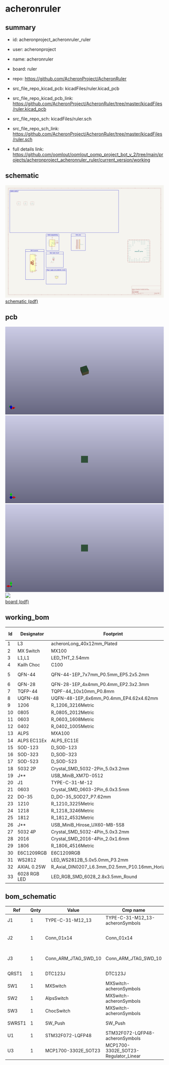 # acheronruler
 
## summary 
* id: acheronproject_acheronruler_ruler
* user: acheronproject
* name: acheronruler
* board: ruler
* repo: https://github.com/AcheronProject/AcheronRuler
* src_file_repo_kicad_pcb: kicadFiles/ruler.kicad_pcb
* src_file_repo_kicad_pcb_link: https://github.com/AcheronProject/AcheronRuler/tree/master/kicadFiles/ruler.kicad_pcb


* src_file_repo_sch: kicadFiles/ruler.sch
* src_file_repo_sch_link: https://github.com/AcheronProject/AcheronRuler/tree/master/kicadFiles/ruler.sch
* full details link: https://github.com/oomlout/oomlout_oomp_project_bot_v_2/tree/main/projects/acheronproject_acheronruler_ruler/current_version/working  

## schematic  
![](working_schematic_600.png)  
[schematic (pdf)](working_schematic.pdf)  

## pcb  
![](working_3d_600.png) 
![](working_3d_front_600.png)  
![](working_3d_back_600.png)  
![](working_600.png)  
[board (pdf)](working.pdf)  

## working_bom
| Id | Designator | Footprint | Quantity | Designation | Supplier and ref |  | None | 
| --- | --- | --- | --- | --- | --- | --- | --- | 
| 1 | L3 | acheronLong_40x12mm_Plated | 1 | Acheron Logo |  |  | [''] | 
| 2 | MX Switch | MX100 | 1 | MX100 |  |  | [''] | 
| 3 | L1,L1 | LED_THT_2.54mm | 2 | LED |  |  | [''] | 
| 4 | Kailh Choc | C100 | 1 | C100 |  |  | [''] | 
| 5 | QFN-44 | QFN-44-1EP_7x7mm_P0.5mm_EP5.2x5.2mm | 1 | QFN-44-1EP_7x7mm_P0.5mm_EP5.2x5.2mm |  |  | [''] | 
| 6 | QFN-28 | QFN-28-1EP_4x4mm_P0.4mm_EP2.3x2.3mm | 1 | IS31FL3731-QF |  |  | [''] | 
| 7 | TQFP-44 | TQPF-44_10x10mm_P0.8mm | 1 | TQPF-44_10x10mm_P0.8mm |  |  | [''] | 
| 8 | UQFN-48 | UQFN-48-1EP_6x6mm_P0.4mm_EP4.62x4.62mm | 1 | UQFN-48_6x6mm_P0.4mm |  |  | [''] | 
| 9 | 1206 | R_1206_3216Metric | 1 | R_1206_3216Metric |  |  | [''] | 
| 10 | 0805 | R_0805_2012Metric | 1 | R_0805_2012Metric |  |  | [''] | 
| 11 | 0603 | R_0603_1608Metric | 1 | R_0603_1608Metric |  |  | [''] | 
| 12 | 0402 | R_0402_1005Metric | 1 | R_0402_1005Metric |  |  | [''] | 
| 13 | ALPS | MXA100 | 1 | MXA100 |  |  | [''] | 
| 14 | ALPS EC11Ex | ALPS_EC11E | 1 | ALPS_EC11E |  |  | [''] | 
| 15 | SOD-123 | D_SOD-123 | 1 | D_SOD-123 |  |  | [''] | 
| 16 | SOD-323 | D_SOD-323 | 1 | D_SOD-323 |  |  | [''] | 
| 17 | SOD-523 | D_SOD-523 | 1 | D_SOD-523 |  |  | [''] | 
| 18 | 5032 2P | Crystal_SMD_5032-2Pin_5.0x3.2mm | 1 | Crystal_SMD_5032-2Pin_5.0x3.2mm |  |  | [''] | 
| 19 | J** | USB_MiniB_XM7D-0512 | 1 | USB_MiniB_XM7D-0512 |  |  | [''] | 
| 20 | J1 | TYPE-C-31-M-12 | 1 | TYPE-C-31-M12_13 |  |  | [''] | 
| 21 | 0603 | Crystal_SMD_0603-2Pin_6.0x3.5mm | 1 | Crystal_SMD_0603-2Pin_6.0x3.5mm |  |  | [''] | 
| 22 | DO-35 | D_DO-35_SOD27_P7.62mm | 1 | D_DO-35_SOD27_P7.62mm |  |  | [''] | 
| 23 | 1210 | R_1210_3225Metric | 1 | R_1210_3225Metric |  |  | [''] | 
| 24 | 1218 | R_1218_3246Metric | 1 | R_1218_3246Metric |  |  | [''] | 
| 25 | 1812 | R_1812_4532Metric | 1 | R_1812_4532Metric |  |  | [''] | 
| 26 | J** | USB_MiniB_Hirose_UX60-MB-5S8 | 1 | USB_MiniB_Hirose_UX60-MB-5S8 |  |  | [''] | 
| 27 | 5032 4P | Crystal_SMD_5032-4Pin_5.0x3.2mm | 1 | Crystal_SMD_5032-4Pin_5.0x3.2mm |  |  | [''] | 
| 28 | 2016 | Crystal_SMD_2016-4Pin_2.0x1.6mm | 1 | 16MHz |  |  | [''] | 
| 29 | 1806 | R_1806_4516Metric | 1 | R_1806_4516Metric |  |  | [''] | 
| 30 | E6C1209RGB | E6C1209RGB | 1 | E6C1209RGB |  |  | [''] | 
| 31 | WS2812 | LED_WS2812B_5.0x5.0mm_P3.2mm | 1 | LED_WS2812B_5.0x5.0mm_P3.2mm |  |  | [''] | 
| 32 | AXIAL 0.25W | R_Axial_DIN0207_L6.3mm_D2.5mm_P10.16mm_Horizontal | 1 | 10k |  |  | [''] | 
| 33 | 6028 RGB LED | LED_RGB_SMD_6028_2.8x3.5mm_Round | 1 | LED_RGB_SMD_6028_2.8x3.5mm_Round |  |  | [''] | 


## bom_schematic
| Ref | Qnty | Value | Cmp name | Footprint | Description | Vendor | DNP | 
| --- | --- | --- | --- | --- | --- | --- | --- | 
| J1 | 1 | TYPE-C-31-M12_13 | TYPE-C-31-M12_13-acheronSymbols | acheron_Connectors:TYPE-C-31-M-12 |  |  |  | 
| J2 | 1 | Conn_01x14 | Conn_01x14 | acheron_Connectors:PinHeader_1x14_P2.54mm_Vertical | Generic connector, single row, 01x14, script generated (kicad-library-utils/schlib/autogen/connector/) |  |  | 
| J3 | 1 | Conn_ARM_JTAG_SWD_10 | Conn_ARM_JTAG_SWD_10 | acheron_Connectors:Conn_ARM_JTAG_SWD_10 | Cortex Debug Connector, standard ARM Cortex-M SWD and JTAG interface |  |  | 
| QRST1 | 1 | DTC123J | DTC123J | Package_TO_SOT_SMD:SOT-23 | Digital NPN Transistor, 2k2/47k, SOT-23 |  |  | 
| SW1 | 1 | MXSwitch | MXSwitch-acheronSymbols | acheron_MX:MX100 |  |  |  | 
| SW2 | 1 | AlpsSwitch | MXSwitch-acheronSymbols | acheron_MX_SolderMask:MXA100 |  |  |  | 
| SW3 | 1 | ChocSwitch | MXSwitch-acheronSymbols | acheron_Choc:C100 |  |  |  | 
| SWRST1 | 1 | SW_Push | SW_Push | acheron_Hardware:smdPushBtn | Push button switch, generic, two pins |  |  | 
| U1 | 1 | STM32F072-LQFP48 | STM32F072-LQFP48-acheronSymbols | acheron_Components:LQFP-48_7x7mm_P0.5mm |  |  |  | 
| U3 | 1 | MCP1700-3302E_SOT23 | MCP1700-3302E_SOT23-Regulator_Linear | Package_TO_SOT_SMD:SOT-23 |  |  |  | 



